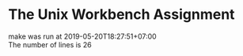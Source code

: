 # The Unix Workbench Assignment
make was run at 2019-05-20T18:27:51+07:00  
The number of lines is 
26

